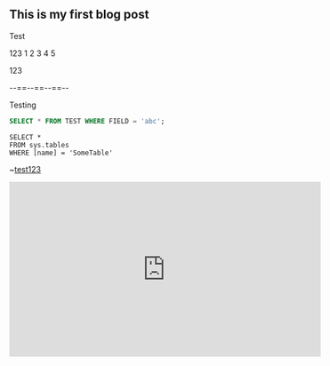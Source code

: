 ## This is my first blog post

Test

123
1
2
3
4
5

123

--==--==--==--

Testing

```SQL
SELECT * FROM TEST WHERE FIELD = 'abc';
```

```tsql
SELECT *
FROM sys.tables
WHERE [name] = 'SomeTable'
```

~[test123](https://www.google.com/url?sa=i&url=https%3A%2F%2Fwww.redbubble.com%2Fi%2Fsticker%2FMegaman-jump-n-shoot-Black-by-Slappers%2F58042109.EJUG5&psig=AOvVaw1knnN7sCOypxE286RJja_P&ust=1639184429515000&source=images&cd=vfe&ved=0CAsQjRxqFwoTCPDKof-D2PQCFQAAAAAdAAAAABAV)

<p align="center">
<iframe width="560" height="315" src="https://www.youtube.com/embed/MVMKpcbCn4M" title="YouTube video player" frameborder="0" allow="accelerometer; autoplay; clipboard-write; encrypted-media; gyroscope; picture-in-picture" allowfullscreen></iframe>
</p>
